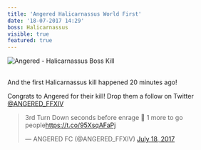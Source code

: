 ```yaml
---
title: 'Angered Halicarnassus World First'
date: '18-07-2017 14:29'
boss: Halicarnassus
visible: true
featured: true
---
```


<img src="http://fellcleave.com/user/pages/06.progress/10.angered-halicarnassus-world-first/angered-halicarnassus.jpg" class="img-responsive" alt="Angered - Halicarnassus Boss Kill">
<br /> <br />

And the first Halicarnassus kill happened 20 minutes ago!

Congrats to Angered for their kill! Drop them a follow on Twitter [@ANGERED_FFXIV](https://twitter.com/ANGERED_FFXIV)

<blockquote class="twitter-tweet" data-lang="en"><p lang="en" dir="ltr">3rd Turn Down seconds before enrage 🤣 1 more to go people<a href="https://t.co/95XsqAFaPj">https://t.co/95XsqAFaPj</a></p>&mdash; ANGERED FC (@ANGERED_FFXIV) <a href="https://twitter.com/ANGERED_FFXIV/status/887310350403739648">July 18, 2017</a></blockquote>
<script async src="//platform.twitter.com/widgets.js" charset="utf-8"></script>